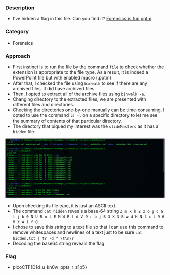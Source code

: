 ### Description 
- I've hidden a flag in this file. Can you find it? <a href="Forensics is fun.pptm">Forensics is fun.pptm</a> 

### Category 
- Forensics 

### Approach 
- First instinct is to run the file by the command `file` to check whether the extension is appropriate to the file type. As a result, it is indeed a PowerPoint file
but with enabled macro (.pptm)
- After that, I checked the file using `binwalk` to see if there are any archived files. It did have archived files. 
- Then, I opted to extract all of the archive files using `binwalk -e`.
- Changing directory to the extracted files, we are presented with different files and directories. 
- Checking the directories one-by-one manually can be time-consuming. I opted to use the command `ls -l` on a specific directory to let me see the summary of contents of that particular directory. 
- The directory that piqued my interest was the `slideMasters` as it has a `hidden` file.

 <img src="mhwe1.png">
 
- Upon checking its file type, it is just an ASCII text. 
- The command `cat hidden` reveals a base-64 string `Z m x h Z z o g c G l j b 0 N U R n t E M W R f d V 9 r b j B 3 X 3 B w d H N f c l 9 6 M X A 1 f Q`.
- I chose to save this string to a text file so that I can use this command to remove whitespaces and newlines of a text just to be sure 
`cat hidden.txt | tr -d " \t\n\r`
- Decoding the base64 string reveals the flag.

### Flag 
- picoCTF{D1d_u_kn0w_ppts_r_z1p5}
